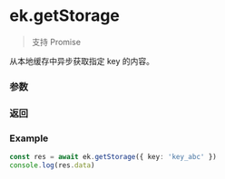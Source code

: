 # ek.getStorage

> <Icon type="success" /> 支持 Promise

从本地缓存中异步获取指定 key 的内容。

### 参数

<Props :data="props" options />

### 返回

<Results :data="results" />

### Example

```ts
const res = await ek.getStorage({ key: 'key_abc' })
console.log(res.data)
```

<script setup>
const props = [
    {
        name: "key", 
        type: "string",
        default: "",
        required: true, 
        desc: "本地缓存中指定的 key"
    },
]

const results = [
  {
    name: 'data',
    type: 'any',
    desc: 'key 对应的内容',
    version: '0.1.0',
  },
]
</script>
